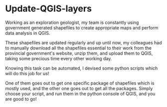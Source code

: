 # Update-QGIS-layers
Working as an exploration geologist, my team is constantly using government generated shapefiles to create appropriate maps and perform data analysis in QGIS. 

These shapefiles are updated regularly and up until now, my colleagues had to manually download all the shapefiles essential to their work from the provincial government's website, unzip them, and upload them to QGIS, taking some precious time every other working day.

Knowing this task can be automated, I devised some python scripts which will do this job for us! 

One of them goes out to get one specific package of shapefiles which is mostly used, and the other one goes out to get all the packages. Simply choose your script, and run them in the python console of QGIS, and you are good to go!
